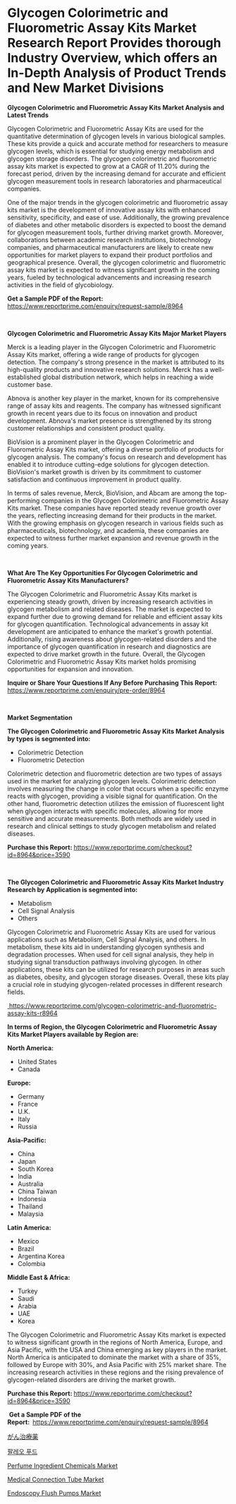 <p><h1>Glycogen Colorimetric and Fluorometric Assay Kits Market Research Report Provides thorough Industry Overview, which offers an In-Depth Analysis of Product Trends and New Market Divisions</h1></p><p><strong>Glycogen Colorimetric and Fluorometric Assay Kits Market Analysis and Latest Trends</strong></p>
<p><p>Glycogen Colorimetric and Fluorometric Assay Kits are used for the quantitative determination of glycogen levels in various biological samples. These kits provide a quick and accurate method for researchers to measure glycogen levels, which is essential for studying energy metabolism and glycogen storage disorders. The glycogen colorimetric and fluorometric assay kits market is expected to grow at a CAGR of 11.20% during the forecast period, driven by the increasing demand for accurate and efficient glycogen measurement tools in research laboratories and pharmaceutical companies.</p><p>One of the major trends in the glycogen colorimetric and fluorometric assay kits market is the development of innovative assay kits with enhanced sensitivity, specificity, and ease of use. Additionally, the growing prevalence of diabetes and other metabolic disorders is expected to boost the demand for glycogen measurement tools, further driving market growth. Moreover, collaborations between academic research institutions, biotechnology companies, and pharmaceutical manufacturers are likely to create new opportunities for market players to expand their product portfolios and geographical presence. Overall, the glycogen colorimetric and fluorometric assay kits market is expected to witness significant growth in the coming years, fueled by technological advancements and increasing research activities in the field of glycobiology.</p></p>
<p><strong>Get a Sample PDF of the Report:&nbsp;</strong> <a href="https://www.reportprime.com/enquiry/request-sample/8964">https://www.reportprime.com/enquiry/request-sample/8964</a></p>
<p>&nbsp;</p>
<p><strong>Glycogen Colorimetric and Fluorometric Assay Kits Major Market Players</strong></p>
<p><p>Merck is a leading player in the Glycogen Colorimetric and Fluorometric Assay Kits market, offering a wide range of products for glycogen detection. The company's strong presence in the market is attributed to its high-quality products and innovative research solutions. Merck has a well-established global distribution network, which helps in reaching a wide customer base.</p><p>Abnova is another key player in the market, known for its comprehensive range of assay kits and reagents. The company has witnessed significant growth in recent years due to its focus on innovation and product development. Abnova's market presence is strengthened by its strong customer relationships and consistent product quality.</p><p>BioVision is a prominent player in the Glycogen Colorimetric and Fluorometric Assay Kits market, offering a diverse portfolio of products for glycogen analysis. The company's focus on research and development has enabled it to introduce cutting-edge solutions for glycogen detection. BioVision's market growth is driven by its commitment to customer satisfaction and continuous improvement in product quality.</p><p>In terms of sales revenue, Merck, BioVision, and Abcam are among the top-performing companies in the Glycogen Colorimetric and Fluorometric Assay Kits market. These companies have reported steady revenue growth over the years, reflecting increasing demand for their products in the market. With the growing emphasis on glycogen research in various fields such as pharmaceuticals, biotechnology, and academia, these companies are expected to witness further market expansion and revenue growth in the coming years.</p></p>
<p>&nbsp;</p>
<p><strong>What Are The Key Opportunities For Glycogen Colorimetric and Fluorometric Assay Kits Manufacturers?</strong></p>
<p><p>The Glycogen Colorimetric and Fluorometric Assay Kits market is experiencing steady growth, driven by increasing research activities in glycogen metabolism and related diseases. The market is expected to expand further due to growing demand for reliable and efficient assay kits for glycogen quantification. Technological advancements in assay kit development are anticipated to enhance the market's growth potential. Additionally, rising awareness about glycogen-related disorders and the importance of glycogen quantification in research and diagnostics are expected to drive market growth in the future. Overall, the Glycogen Colorimetric and Fluorometric Assay Kits market holds promising opportunities for expansion and innovation.</p></p>
<p><strong>Inquire or Share Your Questions If Any Before Purchasing This Report:</strong> <a href="https://www.reportprime.com/enquiry/pre-order/8964">https://www.reportprime.com/enquiry/pre-order/8964</a></p>
<p>&nbsp;</p>
<p><strong>Market Segmentation</strong></p>
<p><strong>The Glycogen Colorimetric and Fluorometric Assay Kits Market Analysis by types is segmented into:</strong></p>
<p><ul><li>Colorimetric Detection</li><li>Fluorometric Detection</li></ul></p>
<p><p>Colorimetric detection and fluorometric detection are two types of assays used in the market for analyzing glycogen levels. Colorimetric detection involves measuring the change in color that occurs when a specific enzyme reacts with glycogen, providing a visible signal for quantification. On the other hand, fluorometric detection utilizes the emission of fluorescent light when glycogen interacts with specific molecules, allowing for more sensitive and accurate measurements. Both methods are widely used in research and clinical settings to study glycogen metabolism and related diseases.</p></p>
<p><strong>Purchase this Report:&nbsp;</strong><a href="https://www.reportprime.com/checkout?id=8964&price=3590">https://www.reportprime.com/checkout?id=8964&price=3590</a></p>
<p>&nbsp;</p>
<p><strong>The Glycogen Colorimetric and Fluorometric Assay Kits Market Industry Research by Application is segmented into:</strong></p>
<p><ul><li>Metabolism</li><li>Cell Signal Analysis</li><li>Others</li></ul></p>
<p><p>Glycogen Colorimetric and Fluorometric Assay Kits are used for various applications such as Metabolism, Cell Signal Analysis, and others. In metabolism, these kits aid in understanding glycogen synthesis and degradation processes. When used for cell signal analysis, they help in studying signal transduction pathways involving glycogen. In other applications, these kits can be utilized for research purposes in areas such as diabetes, obesity, and glycogen storage diseases. Overall, these kits play a crucial role in studying glycogen-related processes in different research fields.</p></p>
<p><a href="https://www.reportprime.com/glycogen-colorimetric-and-fluorometric-assay-kits-r8964">&nbsp;https://www.reportprime.com/glycogen-colorimetric-and-fluorometric-assay-kits-r8964</a></p>
<p><strong>In terms of Region, the Glycogen Colorimetric and Fluorometric Assay Kits Market Players available by Region are:</strong></p>
<p>
    <p> <strong> North America: </strong>
        <ul>
            <li>United States</li>
            <li>Canada</li>
        </ul>
        </p> 
    <p> <strong> Europe: </strong>
        <ul>
            <li>Germany</li>
            <li>France</li>
            <li>U.K.</li>
            <li>Italy</li>
            <li>Russia</li>
        </ul>
        </p> 
    <p> <strong> Asia-Pacific: </strong>
        <ul>
            <li>China</li>
            <li>Japan</li>
            <li>South Korea</li>
            <li>India</li>
            <li>Australia</li>
            <li>China Taiwan</li>
            <li>Indonesia</li>
            <li>Thailand</li>
            <li>Malaysia</li>
        </ul>
        </p> 
    <p> <strong> Latin America: </strong>
        <ul>
            <li>Mexico</li>
            <li>Brazil</li>
            <li>Argentina Korea</li>
            <li>Colombia</li>
        </ul>
        </p> 
    <p> <strong> Middle East & Africa: </strong>
        <ul>
            <li>Turkey</li>
            <li>Saudi</li>
            <li>Arabia</li>
            <li>UAE</li>
            <li>Korea</li>
        </ul>
    </p>
    </p>
<p><p>The Glycogen Colorimetric and Fluorometric Assay Kits market is expected to witness significant growth in the regions of North America, Europe, and Asia Pacific, with the USA and China emerging as key players in the market. North America is anticipated to dominate the market with a share of 35%, followed by Europe with 30%, and Asia Pacific with 25% market share. The increasing research activities in these regions and the rising prevalence of glycogen-related disorders are driving the market growth.</p></p>
<p><strong>Purchase this Report: </strong><a href="https://www.reportprime.com/checkout?id=8964&price=3590">https://www.reportprime.com/checkout?id=8964&price=3590</a></p>
<p>&nbsp;<strong>Get a Sample PDF of the Report:&nbsp;&nbsp;</strong><a href="https://www.reportprime.com/enquiry/request-sample/8964">https://www.reportprime.com/enquiry/request-sample/8964</a></p>
<p><strong></strong></p>
<p><p><a href="https://github.com/hilmi-2a/Market-Research-Report-List-1/blob/main/303346323266.md">がん治療薬</a></p><p><a href="https://github.com/BrettWeberrt8767765/Market-Research-Report-List-1/blob/main/440026121198.md">팔레오 푸드</a></p><p><a href="https://issuu.com/reportprime-2/docs/perfume-ingredient-chemicals-market-size-2030.pptx">Perfume Ingredient Chemicals Market</a></p><p><a href="https://github.com/yoshih12/Market-Research-Report-List-2/blob/main/medical-connection-tube-market.md">Medical Connection Tube Market</a></p><p><a href="https://github.com/jerrycopelandthomaswsqd8q/Market-Research-Report-List-2/blob/main/endoscopy-flush-pumps-market.md">Endoscopy Flush Pumps Market</a></p></p>